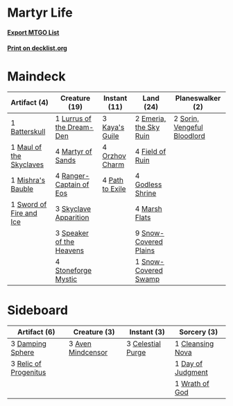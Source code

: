 # Martyr Life

#### [Export MTGO List](../collection/Martyr%20Life/Martyr%20Life.txt)
#### [Print on decklist.org](http://decklist.org/?deckmain=1%09Batterskull%0A2%09Emeria,%20the%20Sky%20Ruin%0A4%09Field%20of%20Ruin%0A4%09Godless%20Shrine%0A3%09Kaya's%20Guile%0A1%09Lurrus%20of%20the%20Dream-Den%0A4%09Marsh%20Flats%0A4%09Martyr%20of%20Sands%0A1%09Maul%20of%20the%20Skyclaves%0A1%09Mishra's%20Bauble%0A4%09Orzhov%20Charm%0A4%09Path%20to%20Exile%0A4%09Ranger-Captain%20of%20Eos%0A3%09Skyclave%20Apparition%0A9%09Snow-Covered%20Plains%0A1%09Snow-Covered%20Swamp%0A2%09Sorin,%20Vengeful%20Bloodlord%0A3%09Speaker%20of%20the%20Heavens%0A4%09Stoneforge%20Mystic%0A1%09Sword%20of%20Fire%20and%20Ice&deckside=3%09Aven%20Mindcensor%0A3%09Celestial%20Purge%0A1%09Cleansing%20Nova%0A3%09Damping%20Sphere%0A1%09Day%20of%20Judgment%0A3%09Relic%20of%20Progenitus%0A1%09Wrath%20of%20God)
# Maindeck

|                                           Artifact (4)                                           |                                           Creature (19)                                            |                                       Instant (11)                                       |                                            Land (24)                                            |                                           Planeswalker (2)                                           |
|--------------------------------------------------------------------------------------------------|----------------------------------------------------------------------------------------------------|------------------------------------------------------------------------------------------|-------------------------------------------------------------------------------------------------|------------------------------------------------------------------------------------------------------|
|1 [Batterskull](http://gatherer.wizards.com/Pages/Card/Details.aspx?multiverseid=233055)          |1 [Lurrus of the Dream-Den](http://gatherer.wizards.com/Pages/Card/Details.aspx?multiverseid=479746)|3 [Kaya's Guile](http://gatherer.wizards.com/Pages/Card/Details.aspx?multiverseid=464154) |2 [Emeria, the Sky Ruin](http://gatherer.wizards.com/Pages/Card/Details.aspx?multiverseid=389503)|2 [Sorin, Vengeful Bloodlord](http://gatherer.wizards.com/Pages/Card/Details.aspx?multiverseid=461144)|
|1 [Maul of the Skyclaves](http://gatherer.wizards.com/Pages/Card/Details.aspx?multiverseid=491651)|4 [Martyr of Sands](http://gatherer.wizards.com/Pages/Card/Details.aspx?multiverseid=121263)        |4 [Orzhov Charm](http://gatherer.wizards.com/Pages/Card/Details.aspx?multiverseid=460468) |4 [Field of Ruin](http://gatherer.wizards.com/Pages/Card/Details.aspx?multiverseid=435415)       |                                                                                                      |
|1 [Mishra's Bauble](http://gatherer.wizards.com/Pages/Card/Details.aspx?multiverseid=122122)      |4 [Ranger-Captain of Eos](http://gatherer.wizards.com/Pages/Card/Details.aspx?multiverseid=463970)  |4 [Path to Exile](http://gatherer.wizards.com/Pages/Card/Details.aspx?multiverseid=220511)|4 [Godless Shrine](http://gatherer.wizards.com/Pages/Card/Details.aspx?multiverseid=405099)      |                                                                                                      |
|1 [Sword of Fire and Ice](http://gatherer.wizards.com/Pages/Card/Details.aspx?multiverseid=46429) |3 [Skyclave Apparition](http://gatherer.wizards.com/Pages/Card/Details.aspx?multiverseid=495603)    |                                                                                          |4 [Marsh Flats](http://gatherer.wizards.com/Pages/Card/Details.aspx?multiverseid=405101)         |                                                                                                      |
|                                                                                                  |3 [Speaker of the Heavens](http://gatherer.wizards.com/Pages/Card/Details.aspx?multiverseid=488246) |                                                                                          |9 [Snow-Covered Plains](http://gatherer.wizards.com/Pages/Card/Details.aspx?multiverseid=121267) |                                                                                                      |
|                                                                                                  |4 [Stoneforge Mystic](http://gatherer.wizards.com/Pages/Card/Details.aspx?multiverseid=198383)      |                                                                                          |1 [Snow-Covered Swamp](http://gatherer.wizards.com/Pages/Card/Details.aspx?multiverseid=121256)  |                                                                                                      |


# Sideboard

|                                          Artifact (6)                                          |                                        Creature (3)                                        |                                        Instant (3)                                         |                                        Sorcery (3)                                         |
|------------------------------------------------------------------------------------------------|--------------------------------------------------------------------------------------------|--------------------------------------------------------------------------------------------|--------------------------------------------------------------------------------------------|
|3 [Damping Sphere](http://gatherer.wizards.com/Pages/Card/Details.aspx?multiverseid=443101)     |3 [Aven Mindcensor](http://gatherer.wizards.com/Pages/Card/Details.aspx?multiverseid=426707)|3 [Celestial Purge](http://gatherer.wizards.com/Pages/Card/Details.aspx?multiverseid=183055)|1 [Cleansing Nova](http://gatherer.wizards.com/Pages/Card/Details.aspx?multiverseid=447145) |
|3 [Relic of Progenitus](http://gatherer.wizards.com/Pages/Card/Details.aspx?multiverseid=174824)|                                                                                            |                                                                                            |1 [Day of Judgment](http://gatherer.wizards.com/Pages/Card/Details.aspx?multiverseid=439344)|
|                                                                                                |                                                                                            |                                                                                            |1 [Wrath of God](http://gatherer.wizards.com/Pages/Card/Details.aspx?multiverseid=129808)   |

